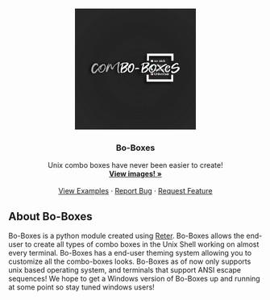 <!-- TOP OF README ANCHOR -->
<a name="top"></a>

<!-- PROJECT LOGO -->
<br />
<div align="center">
  <a href="https://github.com/ZackeryRSmith/Bo-Boxes/">
    <img src="https://github.com/ZackeryRSmith/Bo-Boxes/blob/main/md-assets/Bo-Boxes.jpg" alt="Bo-Boxes logo" width="240" height="240">
  </a>

<h3 align="center">Bo-Boxes</h3>

  <p align="center">
    Unix combo boxes have never been easier to create!
    <br />
    <a href="https://github.com/ZackeryRSmith/Bo-Boxes/"><strong>View images! »</strong></a>
    <br />
    <br />
    <a href="https://github.com/ZackeryRSmith/Bo-Boxes/">View Examples</a>
    ·
    <a href="https://github.com/ZackeryRSmith/Bo-Boxes/issues">Report Bug</a>
    ·
    <a href="https://github.com/ZackeryRSmith/Bo-Boxes/issues">Request Feature</a>
  </p>
</div>



## About Bo-Boxes
Bo-Boxes is a python module created using [Reter](https://github.com/ZackeryRSmith/Reter/). Bo-Boxes allows the end-user to create all types of combo boxes in the Unix Shell working on almost every terminal. Bo-Boxes has a end-user theming system allowing you to customize all the combo-boxes looks. Bo-Boxes as of now only supports unix based operating system, and terminals that support ANSI escape sequences! We hope to get a Windows version of Bo-Boxes up and running at some point so stay tuned windows users!

